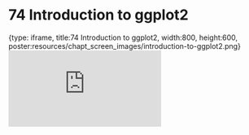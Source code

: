 # 74 Introduction to ggplot2
 
{type: iframe, title:74 Introduction to ggplot2, width:800, height:600, poster:resources/chapt_screen_images/introduction-to-ggplot2.png}
![](https://datatrail-jhu.github.io/DataTrail/no_toc/introduction-to-ggplot2.html)
 

 
